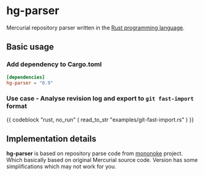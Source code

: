 # hg-parser

Mercurial repository parser written in the [Rust programming language](https://www.rust-lang.org/en-US/).

## Basic usage

### Add dependency to Cargo.toml

```toml
[dependencies]
hg-parser = "0.9"
```

### Use case - Analyse revision log and export to ```git fast-import``` format

{{ codeblock "rust, no_run" ( read_to_str "examples/git-fast-import.rs" ) }}

## Implementation details

**hg-parser** is based on repository parse code from [mononoke](https://github.com/facebookexperimental/mononoke) project. Which basically based on original Mercurial source code. Version has some simplifications which may not work for you.